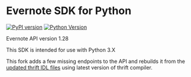 # Evernote SDK for Python

[![PyPI version](https://img.shields.io/pypi/v/evernote-plus?label=version)](https://pypi.python.org/pypi/evernote-plus)
[![Python Version](https://img.shields.io/pypi/pyversions/evernote-plus.svg)](https://pypi.org/project/evernote-plus/)

Evernote API version 1.28

This SDK is intended for use with Python 3.X

This fork adds a few missing endpoints to the API and rebuilds it from the [updated thrift IDL files](https://github.com/vzhd1701/evernote-thrift) using latest version of thrift compiler.
